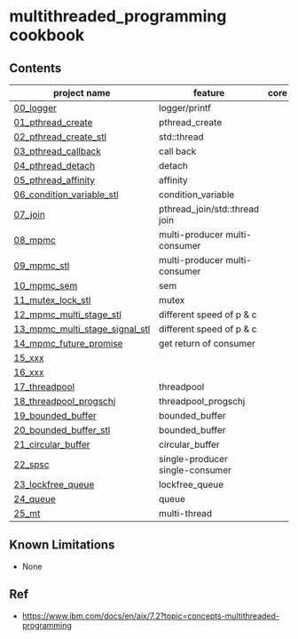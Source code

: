 # multithreaded_programming cookbook


## Contents

| project name | feature | core |
|---|---|---|
| [00_logger](00_logger)  |  logger/printf |    |
| [01_pthread_create](01_pthread_create)  | pthread_create |    |
| [02_pthread_create_stl](02_pthread_create_stl)  | std::thread |    |
| [03_pthread_callback](03_pthread_callback) | call back |    |
| [04_pthread_detach](04_pthread_detach)  | detach |    |
| [05_pthread_affinity](05_pthread_affinity)  | affinity |    |
| [06_condition_variable_stl](06_condition_variable_stl)  | condition_variable |    |
| [07_join](07_join) | pthread_join/std::thread join |    |
| [08_mpmc](08_mpmc) | multi-producer multi-consumer |    |
| [09_mpmc_stl](09_mpmc_stl) | multi-producer multi-consumer |    |
| [10_mpmc_sem](10_mpmc_sem) | sem |    |
| [11_mutex_lock_stl](11_mutex_lock_stl) | mutex |    |
| [12_mpmc_multi_stage_stl](12_mpmc_multi_stage_stl)  | different speed of p & c |    |
| [13_mpmc_multi_stage_signal_stl](13_mpmc_multi_stage_signal_stl) | different speed of p & c  |    |
| [14_mpmc_future_promise](14_mpmc_future_promise) | get return of consumer  |    |
| [15_xxx](xxx) |   |    |
| [16_xxx](xxx)  |   |    |
| [17_threadpool](17_threadpool) | threadpool |    |
| [18_threadpool_progschj](18_threadpool_progschj) | threadpool_progschj |    |
| [19_bounded_buffer](19_bounded_buffer) | bounded_buffer |    |
| [20_bounded_buffer_stl](20_bounded_buffer_stl) | bounded_buffer |    |
| [21_circular_buffer](21_circular_buffer) | circular_buffer |    |
| [22_spsc](22_spsc)  | single-producer single-consumer |    |
| [23_lockfree_queue](23_lockfree_queue) | lockfree_queue |    |
| [24_queue](24_queue) | queue |    |
| [25_mt](25_mt) | multi-thread |    |    


## Known Limitations

  - None

## Ref   

+ https://www.ibm.com/docs/en/aix/7.2?topic=concepts-multithreaded-programming
